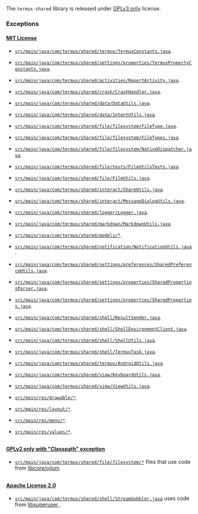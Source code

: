 The `termux-shared` library is released under [GPLv3 only](https://www.gnu.org/licenses/gpl-3.0.html) license.

### Exceptions

#### [MIT License](https://opensource.org/licenses/MIT)

- [`src/main/java/com/termux/shared/termux/TermuxConstants.java`](src/main/java/com/termux/shared/termux/TermuxConstants.java).
- [`src/main/java/com/termux/shared/settings/properties/TermuxPropertyConstants.java`](src/main/java/com/termux/shared/settings/properties/TermuxPropertyConstants.java).

- [`src/main/java/com/termux/shared/activities/ReportActivity.java`](src/main/java/com/termux/shared/activities/ReportActivity.java).

- [`src/main/java/com/termux/shared/crash/CrashHandler.java`](src/main/java/com/termux/shared/crash/CrashHandler.java).

- [`src/main/java/com/termux/shared/data/DataUtils.java`](src/main/java/com/termux/shared/data/DataUtils.java).
- [`src/main/java/com/termux/shared/data/IntentUtils.java`](src/main/java/com/termux/shared/data/IntentUtils.java).

- [`src/main/java/com/termux/shared/file/filesystem/FileType.java`](src/main/java/com/termux/shared/file/filesystem/FileType.java).
- [`src/main/java/com/termux/shared/file/filesystem/FileTypes.java`](src/main/java/com/termux/shared/file/filesystem/FileTypes.java).
- [`src/main/java/com/termux/shared/file/filesystem/NativeDispatcher.java`](src/main/java/com/termux/shared/file/filesystem/NativeDispatcher.java).
- [`src/main/java/com/termux/shared/file/tests/FileUtilsTests.java`](src/main/java/com/termux/shared/file/tests/FileUtilsTests.java).
- [`src/main/java/com/termux/shared/file/FileUtils.java`](src/main/java/com/termux/shared/file/FileUtils.java).

- [`src/main/java/com/termux/shared/interact/ShareUtils.java`](src/main/java/com/termux/shared/interact/ShareUtils.java).
- [`src/main/java/com/termux/shared/interact/MessageDialogUtils.java`](src/main/java/com/termux/shared/interact/MessageDialogUtils.java).

- [`src/main/java/com/termux/shared/logger/Logger.java`](src/main/java/com/termux/shared/logger/Logger.java).

- [`src/main/java/com/termux/shared/markdown/MarkdownUtils.java`](src/main/java/com/termux/shared/markdown/MarkdownUtils.java).

- [`src/main/java/com/termux/shared/models/*`](src/main/java/com/termux/shared/models).

- [`src/main/java/com/termux/shared/notification/NotificationUtils.java`](src/main/java/com/termux/shared/notification/NotificationUtils.java).

- [`src/main/java/com/termux/shared/settings/preferences/SharedPreferenceUtils.java`](src/main/java/com/termux/shared/settings/preferences/SharedPreferenceUtils.java).

- [`src/main/java/com/termux/shared/settings/properties/SharedPropertiesParser.java`](src/main/java/com/termux/shared/settings/properties/SharedPropertiesParser.java).
- [`src/main/java/com/termux/shared/settings/properties/SharedProperties.java`](src/main/java/com/termux/shared/settings/properties/SharedProperties.java).

- [`src/main/java/com/termux/shared/shell/ResultSender.java`](src/main/java/com/termux/shared/shell/ResultSender.java).
- [`src/main/java/com/termux/shared/shell/ShellEnvironmentClient.java`](src/main/java/com/termux/shared/shell/ShellEnvironmentClient.java).
- [`src/main/java/com/termux/shared/shell/ShellUtils.java`](src/main/java/com/termux/shared/shell/ShellUtils.java).
- [`src/main/java/com/termux/shared/shell/TermuxTask.java`](src/main/java/com/termux/shared/shell/TermuxTask.java).

- [`src/main/java/com/termux/shared/termux/AndroidUtils.java`](src/main/java/com/termux/shared/termux/AndroidUtils.java).

- [`src/main/java/com/termux/shared/view/KeyboardUtils.java`](src/main/java/com/termux/shared/view/KeyboardUtils.java).
- [`src/main/java/com/termux/shared/view/ViewUtils.java`](src/main/java/com/termux/shared/view/ViewUtils.java).

- [`src/main/res/drawable/*`](src/main/res/drawable).
- [`src/main/res/layout/*`](src/main/res/layout).
- [`src/main/res/menu/*`](src/main/res/menu).
- [`src/main/res/values/*`](src/main/res/values).
##


#### [GPLv2 only with "Classpath" exception](https://openjdk.java.net/legal/gplv2+ce.html)

- [`src/main/java/com/termux/shared/file/filesystem/*`](src/main/java/com/termux/shared/file/filesystem) files that use code from [libcore/ojluni](https://cs.android.com/android/platform/superproject/+/android-11.0.0_r3:libcore/ojluni/).
##


#### [Apache License 2.0](https://www.apache.org/licenses/LICENSE-2.0)

- [`src/main/java/com/termux/shared/shell/StreamGobbler.java`](src/main/java/com/termux/shared/shell/StreamGobbler.java) uses code from [libsuperuser ](https://github.com/Chainfire/libsuperuser).
##
